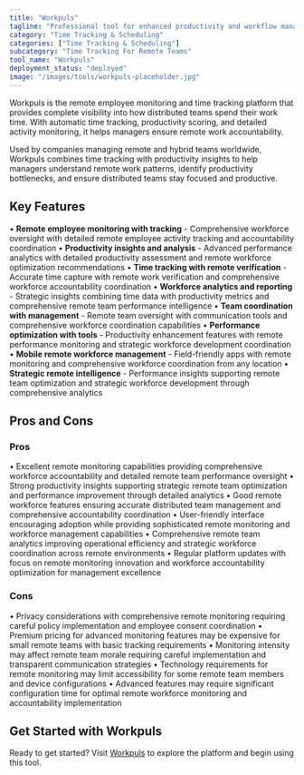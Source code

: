 ```yaml
---
title: "Workpuls"
tagline: "Professional tool for enhanced productivity and workflow management"
category: "Time Tracking & Scheduling"
categories: ["Time Tracking & Scheduling"]
subcategory: "Time Tracking For Remote Teams"
tool_name: "Workpuls"
deployment_status: "deployed"
image: "/images/tools/workpuls-placeholder.jpg"
---
```

Workpuls is the remote employee monitoring and time tracking platform that provides complete visibility into how distributed teams spend their work time. With automatic time tracking, productivity scoring, and detailed activity monitoring, it helps managers ensure remote work accountability.

Used by companies managing remote and hybrid teams worldwide, Workpuls combines time tracking with productivity insights to help managers understand remote work patterns, identify productivity bottlenecks, and ensure distributed teams stay focused and productive.

## Key Features

• **Remote employee monitoring with tracking** - Comprehensive workforce oversight with detailed remote employee activity tracking and accountability coordination
• **Productivity insights and analysis** - Advanced performance analytics with detailed productivity assessment and remote workforce optimization recommendations
• **Time tracking with remote verification** - Accurate time capture with remote work verification and comprehensive workforce accountability coordination
• **Workforce analytics and reporting** - Strategic insights combining time data with productivity metrics and comprehensive remote team performance intelligence
• **Team coordination with management** - Remote team oversight with communication tools and comprehensive workforce coordination capabilities
• **Performance optimization with tools** - Productivity enhancement features with remote performance monitoring and strategic workforce development coordination
• **Mobile remote workforce management** - Field-friendly apps with remote monitoring and comprehensive workforce coordination from any location
• **Strategic remote intelligence** - Performance insights supporting remote team optimization and strategic workforce development through comprehensive analytics

## Pros and Cons

### Pros
• Excellent remote monitoring capabilities providing comprehensive workforce accountability and detailed remote team performance oversight
• Strong productivity insights supporting strategic remote team optimization and performance improvement through detailed analytics
• Good remote workforce features ensuring accurate distributed team management and comprehensive accountability coordination
• User-friendly interface encouraging adoption while providing sophisticated remote monitoring and workforce management capabilities
• Comprehensive remote team analytics improving operational efficiency and strategic workforce coordination across remote environments
• Regular platform updates with focus on remote monitoring innovation and workforce accountability optimization for management excellence

### Cons
• Privacy considerations with comprehensive remote monitoring requiring careful policy implementation and employee consent coordination
• Premium pricing for advanced monitoring features may be expensive for small remote teams with basic tracking requirements
• Monitoring intensity may affect remote team morale requiring careful implementation and transparent communication strategies
• Technology requirements for remote monitoring may limit accessibility for some remote team members and device configurations
• Advanced features may require significant configuration time for optimal remote workforce monitoring and accountability implementation
## Get Started with Workpuls

Ready to get started? Visit [Workpuls](https://workpuls.com) to explore the platform and begin using this tool.
